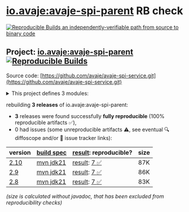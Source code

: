 [io.avaje:avaje-spi-parent](https://central.sonatype.com/artifact/io.avaje/avaje-spi-parent/versions) RB check
=======

[![Reproducible Builds](https://reproducible-builds.org/images/logos/rb.svg) an independently-verifiable path from source to binary code](https://reproducible-builds.org/)

## Project: [io.avaje:avaje-spi-parent](https://central.sonatype.com/artifact/io.avaje/avaje-spi-parent/versions) [![Reproducible Builds](https://img.shields.io/endpoint?url=https://raw.githubusercontent.com/jvm-repo-rebuild/reproducible-central/master/content/io/avaje/spi/badge.json)](https://github.com/jvm-repo-rebuild/reproducible-central/blob/master/content/io/avaje/spi/README.md)

Source code: [https://github.com/avaje/avaje-spi-service.git](https://github.com/avaje/avaje-spi-service.git)

<details><summary>This project defines 3 modules:</summary>

* [io.avaje:avaje-spi-core](https://central.sonatype.com/artifact/io.avaje/avaje-spi-core/overview)
* [io.avaje:avaje-spi-parent](https://central.sonatype.com/artifact/io.avaje/avaje-spi-parent/overview)
* [io.avaje:avaje-spi-service](https://central.sonatype.com/artifact/io.avaje/avaje-spi-service/overview)
</details>

rebuilding **3 releases** of io.avaje:avaje-spi-parent:
- **3** releases were found successfully **fully reproducible** (100% reproducible artifacts :white_check_mark:),
- 0 had issues (some unreproducible artifacts :warning:, see eventual :mag: diffoscope and/or :memo: issue tracker links):

| version | [build spec](/BUILDSPEC.md) | [result](https://reproducible-builds.org/docs/jvm/): reproducible? | size |
| -- | --------- | ------ | -- |
| [2.10](https://central.sonatype.com/artifact/io.avaje/avaje-spi-parent/2.10/pom) | [mvn jdk21](avaje-spi-2.10.buildspec) | [result](avaje-spi-parent-2.10.buildinfo): [7 :white_check_mark: ](avaje-spi-parent-2.10.buildcompare) | 87K |
| [2.9](https://central.sonatype.com/artifact/io.avaje/avaje-spi-parent/2.9/pom) | [mvn jdk21](avaje-spi-2.9.buildspec) | [result](avaje-spi-parent-2.9.buildinfo): [7 :white_check_mark: ](avaje-spi-parent-2.9.buildcompare) | 86K |
| [2.8](https://central.sonatype.com/artifact/io.avaje/avaje-spi-parent/2.8/pom) | [mvn jdk21](avaje-spi-2.8.buildspec) | [result](avaje-spi-parent-2.8.buildinfo): [7 :white_check_mark: ](avaje-spi-parent-2.8.buildcompare) | 83K |

<i>(size is calculated without javadoc, that has been excluded from reproducibility checks)</i>
